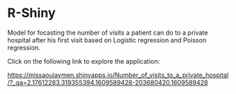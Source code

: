 # R-Shiny
Model for focasting the number of visits a patient can do to a private hospital after his first visit based on Logistic regression and Poisson regression.

Click on the following link to explore the application:


https://missaouiaymen.shinyapps.io/Number_of_visits_to_a_private_hospital/?_ga=2.17612283.319355394.1609589428-203680420.1609589428

